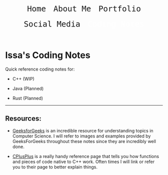 <header>
    <div class="nav nav-pills menubar">
        <a class="nav-item" href="../../../index.html">Home</a>
        <a class="nav-item" href="../../../aboutme.html">About Me</a>
        <a class="nav-item"     href="../../../portfolio.html">Portfolio</a>
        <a class="nav-item" href="../../../socialmedia.html">Social Media</a>
        <a class="active nav-item" href="#">Coding Notes</a>
    </div>        
</header>
    
<style>
    header {
        height: 100px;
    }
    header .menubar {
        color: var(--text-color);
        background-color: var(--page-color);
        text-align: center;  
        height: 90px;
    }
    header a.nav-item{
        color: var(--text-color);
        padding: 10px;
        font-size: 25px;
        border-radius: 5px;
        position: static;
        text-align: center;
        display: inline-block;
        text-decoration: none;
        font-family: monospace;
    }
    header .nav-item:hover{
        color: var(--sidebar-active);
        text-decoration: none;
        background-color: var(--bg);
    }
    header .nav-item.active{
        color: white;
        text-decoration: none;
        background-color: var(--tab-active-color);
    }
    header .nav-item.active:hover {
    color: dodgerblue;
    background-color: var(--tab-hover-color);
}
</style>

# Issa's Coding Notes

Quick reference coding notes for:

- C++ (WIP)

- Java (Planned)
- Rust (Planned)

----

## Resources:

- [GeeksforGeeks](https://www.geeksforgeeks.org/) is an incredible resource
for understanding topics in Computer Science. I will refer to images and 
examples provided by GeeksForGeeks throughout these notes since they are
incredibly well done.


- [CPlusPlus](https://www.cplusplus.com/) is a really handy reference page that
tells you how functions and pieces of code native to C++ work. Often times I
will link or refer you to their page to better explain things.